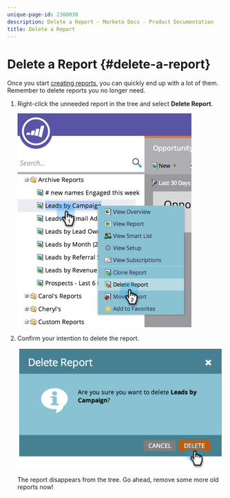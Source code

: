 ```yaml
---
unique-page-id: 2360030
description: Delete a Report - Marketo Docs - Product Documentation
title: Delete a Report
---
```


# Delete a Report {#delete-a-report}

Once you start [creating reports](/help/marketo/product-docs/reporting/basic-reporting/creating-reports/create-a-report-in-a-program.md), you can quickly end up with a lot of them. Remember to delete reports you no longer need.

1. Right-click the unneeded report in the tree and select **Delete Report**.

   ![](assets/image2014-9-16-14-3a26-3a48.png)

1. Confirm your intention to delete the report.

   ![](assets/image2014-9-16-14-3a26-3a53.png)

   The report disappears from the tree. Go ahead, remove some more old reports now!
